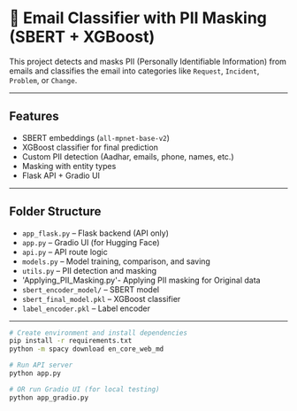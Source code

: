 # 📧 Email Classifier with PII Masking (SBERT + XGBoost)

This project detects and masks PII (Personally Identifiable Information) from emails and classifies the email into categories like `Request`, `Incident`, `Problem`, or `Change`.

---

##  Features

- SBERT embeddings (`all-mpnet-base-v2`)
- XGBoost classifier for final prediction
- Custom PII detection (Aadhar, emails, phone, names, etc.)
- Masking with entity types
- Flask API + Gradio UI

---

##  Folder Structure

- `app_flask.py` – Flask backend (API only)
- `app.py` – Gradio UI (for Hugging Face)
- `api.py` – API route logic
- `models.py` – Model training, comparison, and saving
- `utils.py` – PII detection and masking
- 'Applying_PII_Masking.py'- Applying PII masking for Original data
- `sbert_encoder_model/` – SBERT model
- `sbert_final_model.pkl` – XGBoost classifier
- `label_encoder.pkl` – Label encoder

---

```bash
# Create environment and install dependencies
pip install -r requirements.txt
python -m spacy download en_core_web_md

# Run API server
python app.py

# OR run Gradio UI (for local testing)
python app_gradio.py
